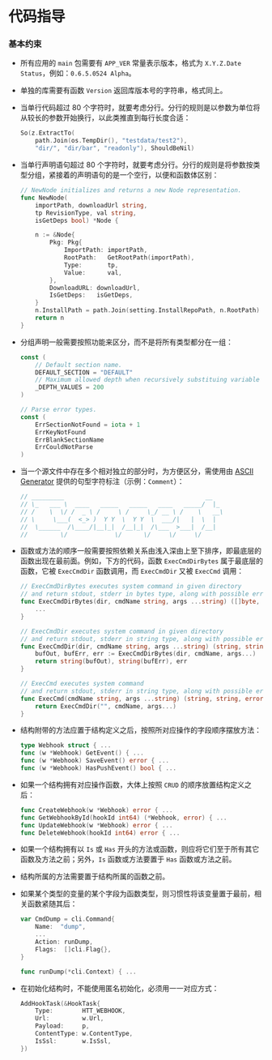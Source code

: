 # 代码指导

### 基本约束

- 所有应用的 `main` 包需要有 `APP_VER` 常量表示版本，格式为 `X.Y.Z.Date Status`，例如：`0.6.5.0524 Alpha`。
- 单独的库需要有函数 `Version` 返回库版本号的字符串，格式同上。
- 当单行代码超过 80 个字符时，就要考虑分行。分行的规则是以参数为单位将从较长的参数开始换行，以此类推直到每行长度合适：

	```Go
	So(z.ExtractTo(
		path.Join(os.TempDir(), "testdata/test2"),
		"dir/", "dir/bar", "readonly"), ShouldBeNil)
	```
	
- 当单行声明语句超过 80 个字符时，就要考虑分行。分行的规则是将参数按类型分组，紧接着的声明语句的是一个空行，以便和函数体区别：

	```Go
	// NewNode initializes and returns a new Node representation.
	func NewNode(
		importPath, downloadUrl string,
		tp RevisionType, val string,
		isGetDeps bool) *Node {
	
		n := &Node{
			Pkg: Pkg{
				ImportPath: importPath,
				RootPath:   GetRootPath(importPath),
				Type:       tp,
				Value:      val,
			},
			DownloadURL: downloadUrl,
			IsGetDeps:   isGetDeps,
		}
		n.InstallPath = path.Join(setting.InstallRepoPath, n.RootPath) + n.ValSuffix()
		return n
	}
	```
	
- 分组声明一般需要按照功能来区分，而不是将所有类型都分在一组：

	```Go
	const (
		// Default section name.
		DEFAULT_SECTION = "DEFAULT"
		// Maximum allowed depth when recursively substituing variable names.
		_DEPTH_VALUES = 200
	)
	
	// Parse error types.
	const (
		ErrSectionNotFound = iota + 1
		ErrKeyNotFound
		ErrBlankSectionName
		ErrCouldNotParse
	)
	```
	
- 当一个源文件中存在多个相对独立的部分时，为方便区分，需使用由 [ASCII Generator](http://www.network-science.de/ascii/) 提供的句型字符标注（示例：`Comment`）：

	```Go
	// _________                                       __
	// \_   ___ \  ____   _____   _____   ____   _____/  |_
	// /    \  \/ /  _ \ /     \ /     \_/ __ \ /    \   __\
	// \     \___(  <_> )  Y Y  \  Y Y  \  ___/|   |  \  |
	//  \______  /\____/|__|_|  /__|_|  /\___  >___|  /__|
	//         \/             \/      \/     \/     \/
	```

- 函数或方法的顺序一般需要按照依赖关系由浅入深由上至下排序，即最底层的函数出现在最前面。例如，下方的代码，函数 `ExecCmdDirBytes` 属于最底层的函数，它被 `ExecCmdDir` 函数调用，而 `ExecCmdDir` 又被 `ExecCmd` 调用：

	```Go
	// ExecCmdDirBytes executes system command in given directory
	// and return stdout, stderr in bytes type, along with possible error.
	func ExecCmdDirBytes(dir, cmdName string, args ...string) ([]byte, []byte, error) {
		...
	}
	
	// ExecCmdDir executes system command in given directory
	// and return stdout, stderr in string type, along with possible error.
	func ExecCmdDir(dir, cmdName string, args ...string) (string, string, error) {
		bufOut, bufErr, err := ExecCmdDirBytes(dir, cmdName, args...)
		return string(bufOut), string(bufErr), err
	}
	
	// ExecCmd executes system command
	// and return stdout, stderr in string type, along with possible error.
	func ExecCmd(cmdName string, args ...string) (string, string, error) {
		return ExecCmdDir("", cmdName, args...)
	}
	```
- 结构附带的方法应置于结构定义之后，按照所对应操作的字段顺序摆放方法：

	```Go
	type Webhook struct { ...
	func (w *Webhook) GetEvent() { ...
	func (w *Webhook) SaveEvent() error { ...
	func (w *Webhook) HasPushEvent() bool { ...
	```

- 如果一个结构拥有对应操作函数，大体上按照 `CRUD` 的顺序放置结构定义之后：

	```Go
	func CreateWebhook(w *Webhook) error { ...
	func GetWebhookById(hookId int64) (*Webhook, error) { ...
	func UpdateWebhook(w *Webhook) error { ...
	func DeleteWebhook(hookId int64) error { ...
	```
- 如果一个结构拥有以 `Is` 或 `Has` 开头的方法或函数，则应将它们至于所有其它函数及方法之前；另外，`Is` 函数或方法要置于 `Has` 函数或方法之前。
- 结构所属的方法需要置于结构所属的函数之前。
- 如果某个类型的变量的某个字段为函数类型，则习惯性将该变量置于最前，相关函数紧随其后：

	```Go
	var CmdDump = cli.Command{
		Name:  "dump",
		...
		Action: runDump,
		Flags:  []cli.Flag{},
	}
	
	func runDump(*cli.Context) { ...
	```
- 在初始化结构时，不能使用匿名初始化，必须用一一对应方式：

	```Go
	AddHookTask(&HookTask{
		Type:        HTT_WEBHOOK,
		Url:         w.Url,
		Payload:     p,
		ContentType: w.ContentType,
		IsSsl:       w.IsSsl,
	})
	```

